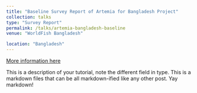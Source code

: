 ```yaml
---
title: "Baseline Survey Report of Artemia for Bangladesh Project"
collection: talks
type: "Survey Report"
permalink: /talks/artemia-bangladesh-baseline
venue: "WorldFish Bangladesh"

location: "Bangladesh"
---
```


[More information here](http://exampleurl.com)

This is a description of your tutorial, note the different field in type. This is a markdown files that can be all markdown-ified like any other post. Yay markdown!
